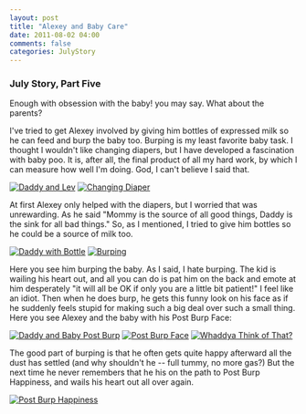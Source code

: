 ```yaml
---
layout: post
title: "Alexey and Baby Care"
date: 2011-08-02 04:00
comments: false
categories: JulyStory
---
```

### July Story, Part Five

Enough with obsession with the baby! you may say. What about the parents? 

I've tried to get Alexey involved by giving him bottles of expressed
milk so he can feed and burp the baby too. Burping is my least
favorite baby task.  I thought I wouldn't like changing diapers, but I
have developed a fascination with baby poo. It is, after all, the
final product of all my hard work, by which I can measure how well I'm
doing. God, I can't believe I said that.

[![Daddy and Lev][17]][17a]
[![Changing Diaper][18]][18a]

At first Alexey only helped with the diapers, but I worried that was
unrewarding. As he said "Mommy is the source of all good things, Daddy
is the sink for all bad things." So, as I mentioned, I tried to give
him bottles so he could be a source of milk too. 

[![Daddy with Bottle][19]][19a]
[![Burping][20]][20a]

Here you see him burping the baby. As I said, I hate burping. The kid
is wailing his heart out, and all you can do is pat him on the back
and emote at him desperately "it will all be OK if only you are a
little bit patient!" I feel like an idiot. Then when he does burp, he
gets this funny look on his face as if he suddenly feels stupid for
making such a big deal over such a small thing. Here you see Alexey
and the baby with his Post Burp Face:

[![Daddy and Baby Post Burp][22]][22a]
[![Post Burp Face][21]][21a]
[![Whaddya Think of That?][23]][23a]

The good part of burping is that he often gets quite happy afterward
all the dust has settled (and why shouldn't he -- full tummy, no more
gas?) But the next time he never remembers that he his on the path to 
Post Burp Happiness, and wails his heart out all over again. 

[![Post Burp Happiness][24]][24a]

[1]: /path/to/img.jpg "Title"
[1a]: /path/to/link "Title"
[17]:  https://lh3.googleusercontent.com/-TyDAGYttl3U/TkK5jemfBHI/AAAAAAAADdc/Kjs1YSgV2Dg/s288/IMG_8113.jpg "Daddy and Baby"
[17a]: https://picasaweb.google.com/lh/photo/PyWWL6NQpryqrejttvTK0IJ35BGm6sSypNLNdcLlep0?feat=directlink "Daddy and Baby on Picasa"
[18]:  https://lh6.googleusercontent.com/-MXOXB2RTkCM/TkK5m6iY4gI/AAAAAAAADdk/lGYi4WMF_Jo/s288/IMG_8138.jpg "Changing Diaper"
[18a]: https://picasaweb.google.com/lh/photo/Csl8DmxUYAvdxdvZVeUz_IJ35BGm6sSypNLNdcLlep0?feat=directlink
[19]: https://lh5.googleusercontent.com/-Dzrr5u9lj60/TkK6OWZlrJI/AAAAAAAADec/4hQ2xhr8F38/s288/IMG_8317.jpg "Daddy with Bottle"
[19a]: https://picasaweb.google.com/lh/photo/-ZmIf6DjQeZhVhGmo9Bh34J35BGm6sSypNLNdcLlep0?feat=directlink
[20]: https://lh6.googleusercontent.com/-Cf6XvHz6gNs/TkK6UirFxyI/AAAAAAAADek/xIQVHDv6bYA/s288/IMG_8319.jpg "Burping"
[20a]: https://picasaweb.google.com/lh/photo/ykS_GyeJYMojRKstC4WKDoJ35BGm6sSypNLNdcLlep0?feat=directlink
[21]: https://lh6.googleusercontent.com/-OY-8sMFyGu8/TkK6fFKvJAI/AAAAAAAADew/gy-O7Er8leo/s288/IMG_8339.jpg "Post Burp Face"
[21a]: https://picasaweb.google.com/lh/photo/cmnBXjVe7XZxVuDZpQnqa4J35BGm6sSypNLNdcLlep0?feat=directlink
[22]: https://lh5.googleusercontent.com/-X6wmDkKjOis/TkK6l-pPpwI/AAAAAAAADe0/MHbLXGQ64rM/s288/IMG_8344.jpg "Daddy and Baby Post Burp"
[22a]: https://picasaweb.google.com/lh/photo/BIM9GFhzRS41MoFmPdMZ5YJ35BGm6sSypNLNdcLlep0?feat=directlink
[23]: https://lh5.googleusercontent.com/-_vUvfuLP5Kw/TkK64eFZT_I/AAAAAAAADe8/DWYQPbROXHo/s288/IMG_8352.jpg
[23a]: https://picasaweb.google.com/lh/photo/VLpTPHeoP_2tpDA6tAEyCIJ35BGm6sSypNLNdcLlep0?feat=directlink  
[24]: https://lh4.googleusercontent.com/-BWPKldM7EsQ/TkK69pk35II/AAAAAAAADfI/N6_lt90dtAM/s640/IMG_8379.jpg "Post Burp Happiness"
[24a]: https://picasaweb.google.com/lh/photo/bGCxHBg2gMDkHDOyrJAyMoJ35BGm6sSypNLNdcLlep0?feat=directlink